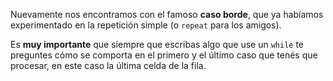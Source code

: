 Nuevamente nos encontramos con el famoso **caso borde**, que ya habíamos experimentado en la repetición simple (o `repeat` para los amigos).

Es **muy importante** que siempre que escribas algo que use un `while` te preguntes cómo se comporta en el primero y el último caso que tenés que procesar, en este caso la última celda de la fila.